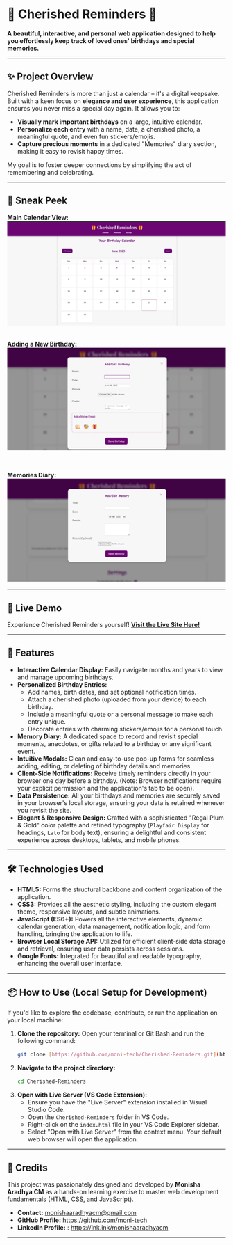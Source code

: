 # 🎁 Cherished Reminders 🎁

**A beautiful, interactive, and personal web application designed to help you effortlessly keep track of loved ones' birthdays and special memories.**

---

## ✨ Project Overview

Cherished Reminders is more than just a calendar – it's a digital keepsake. Built with a keen focus on **elegance and user experience**, this application ensures you never miss a special day again. It allows you to:

* **Visually mark important birthdays** on a large, intuitive calendar.
* **Personalize each entry** with a name, date, a cherished photo, a meaningful quote, and even fun stickers/emojis.
* **Capture precious moments** in a dedicated "Memories" diary section, making it easy to revisit happy times.

My goal is to foster deeper connections by simplifying the act of remembering and celebrating.

---

## 📸 Sneak Peek

**Main Calendar View:**
![Cherished Reminders Main Calendar Page Screenshot](images/calender.png)

<br> **Adding a New Birthday:**
![Screenshot of Cherished Reminders add birthday modal](images/add-birthday.png)

<br>

**Memories Diary:**
![Screenshot of Cherished Reminders memories page](images/add-memory.png)


---

## 🚀 Live Demo

Experience Cherished Reminders yourself!
[**Visit the Live Site Here!**](https://moni-tech.github.io/Cherished-Reminders/)

---

## 🌟 Features

* **Interactive Calendar Display:** Easily navigate months and years to view and manage upcoming birthdays.
* **Personalized Birthday Entries:**
    * Add names, birth dates, and set optional notification times.
    * Attach a cherished photo (uploaded from your device) to each birthday.
    * Include a meaningful quote or a personal message to make each entry unique.
    * Decorate entries with charming stickers/emojis for a personal touch.
* **Memory Diary:** A dedicated space to record and revisit special moments, anecdotes, or gifts related to a birthday or any significant event.
* **Intuitive Modals:** Clean and easy-to-use pop-up forms for seamless adding, editing, or deleting of birthday details and memories.
* **Client-Side Notifications:** Receive timely reminders directly in your browser one day before a birthday. (Note: Browser notifications require your explicit permission and the application's tab to be open).
* **Data Persistence:** All your birthdays and memories are securely saved in your browser's local storage, ensuring your data is retained whenever you revisit the site.
* **Elegant & Responsive Design:** Crafted with a sophisticated "Regal Plum & Gold" color palette and refined typography (`Playfair Display` for headings, `Lato` for body text), ensuring a delightful and consistent experience across desktops, tablets, and mobile phones.

---

## 🛠️ Technologies Used

* **HTML5:** Forms the structural backbone and content organization of the application.
* **CSS3:** Provides all the aesthetic styling, including the custom elegant theme, responsive layouts, and subtle animations.
* **JavaScript (ES6+):** Powers all the interactive elements, dynamic calendar generation, data management, notification logic, and form handling, bringing the application to life.
* **Browser Local Storage API:** Utilized for efficient client-side data storage and retrieval, ensuring user data persists across sessions.
* **Google Fonts:** Integrated for beautiful and readable typography, enhancing the overall user interface.

---

## 📦 How to Use (Local Setup for Development)

If you'd like to explore the codebase, contribute, or run the application on your local machine:

1.  **Clone the repository:**
    Open your terminal or Git Bash and run the following command:
    ```bash
    git clone [https://github.com/moni-tech/Cherished-Reminders.git](https://github.com/moni-tech/Cherished-Reminders.git)
    ```
2.  **Navigate to the project directory:**
    ```bash
    cd Cherished-Reminders
    ```
3.  **Open with Live Server (VS Code Extension):**
    * Ensure you have the "Live Server" extension installed in Visual Studio Code.
    * Open the `Cherished-Reminders` folder in VS Code.
    * Right-click on the `index.html` file in your VS Code Explorer sidebar.
    * Select "Open with Live Server" from the context menu. Your default web browser will open the application.

---

## 🙏 Credits

This project was passionately designed and developed by **Monisha Aradhya CM** as a hands-on learning exercise to master web development fundamentals (HTML, CSS, and JavaScript).

* **Contact:** monishaaradhyacm@gmail.com 
* **GitHub Profile:** https://github.com/moni-tech
* **LinkedIn Profile:** : https://lnk.ink/monishaaradhyacm

---
